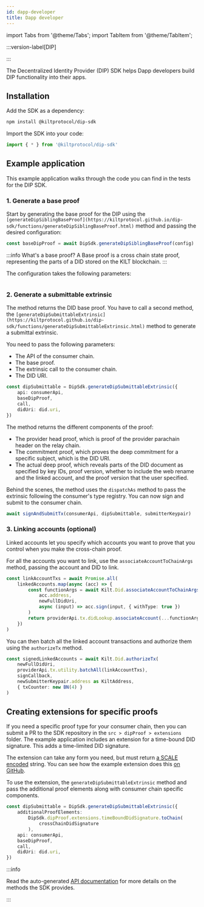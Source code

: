 ```yaml
---
id: dapp-developer
title: Dapp developer
---
```


import Tabs from '@theme/Tabs';
import TabItem from '@theme/TabItem';

:::version-label[DIP]

:::

The Decentralized Identity Provider (DIP) SDK helps Dapp developers build DIP functionality into their apps.

## Installation

Add the SDK as a dependency:

```bash npm2yarn
npm install @kiltprotocol/dip-sdk
```

Import the SDK into your code:

```typescript
import { * } from '@kiltprotocol/dip-sdk'
```

## Example application

This example application walks through the code you can find in the tests for the DIP SDK.

### 1. Generate a base proof

Start by generating the base proof for the DIP using the `[generateDipSiblingBaseProof](https://kiltprotocol.github.io/dip-sdk/functions/generateDipSiblingBaseProof.html)` method and passing the desired configuration:

```typescript
const baseDipProof = await DipSdk.generateDipSiblingBaseProof(config)
```

:::info What's a base proof?
A Base proof is a cross chain state proof, representing the parts of a DID stored on the KILT blockchain.
:::

The configuration takes the following parameters:

```typescript

```

### 2. Generate a submittable extrinsic

The method returns the DID base proof. You have to call a second method, the `[generateDipSubmittableExtrinsic](https://kiltprotocol.github.io/dip-sdk/functions/generateDipSubmittableExtrinsic.html)` method to generate a submittal extrinsic.

You need to pass the following parameters:

-   The API of the consumer chain.
-   The base proof.
-   The extrinsic call to the consumer chain.
-   The DID URI.

```typescript
const dipSubmittable = DipSdk.generateDipSubmittableExtrinsic({
    api: consumerApi,
    baseDipProof,
    call,
    didUri: did.uri,
})
```

The method returns the different components of the proof:

-   The provider head proof, which is proof of the provider parachain header on the relay chain.
-   The commitment proof, which proves the deep commitment for a specific subject, which is the DID URI.
-   The actual deep proof, which reveals parts of the DID document as specified by key IDs, proof version, whether to include the web rename and the linked account, and the proof version that the user specified.

Behind the scenes, the method uses the `dispatchAs` method to pass the extrinsic following the consumer's type registry.
You can now sign and submit to the consumer chain.

```typescript
await signAndSubmitTx(consumerApi, dipSubmittable, submitterKeypair)
```

### 3. Linking accounts (optional)

Linked accounts let you specify which accounts you want to prove that you control when you make the cross-chain proof.

For all the accounts you want to link, use the `associateAccountToChainArgs` method, passing the account and DID to link.

```typescript
const linkAccountTxs = await Promise.all(
    linkedAccounts.map(async (acc) => {
        const functionArgs = await Kilt.Did.associateAccountToChainArgs(
            acc.address,
            newFullDidUri,
            async (input) => acc.sign(input, { withType: true })
        )
        return providerApi.tx.didLookup.associateAccount(...functionArgs)
    })
)
```

You can then batch all the linked account transactions and authorize them using the `authorizeTx` method.

```typescript
const signedLinkedAccounts = await Kilt.Did.authorizeTx(
    newFullDidUri,
    providerApi.tx.utility.batchAll(linkAccountTxs),
    signCallback,
    newSubmitterKeypair.address as KiltAddress,
    { txCounter: new BN(4) }
)
```

## Creating extensions for specific proofs

If you need a specific proof type for your consumer chain, then you can submit a PR to the SDK repository in the `src > dipProof > extensions` folder.
The example application includes an extension for a time-bound DID signature. This adds a time-limited DID signature.

The extension can take any form you need, but must return [a SCALE encoded](https://docs.substrate.io/reference/scale-codec/) string. You can see how the example extension does this [on GitHub](https://github.com/KILTprotocol/dip-sdk/blob/9ad141b3757e076744ab8b2d29bcf10bbeaddd9f/src/dipProof/extensions/timeBoundDidSignature.ts#L113).

To use the extension, the `generateDipSubmittableExtrinsic` method and pass the additional proof elements along with consumer chain specific components.

```typescript
const dipSubmittable = DipSdk.generateDipSubmittableExtrinsic({
    additionalProofElements:
        DipSdk.dipProof.extensions.timeBoundDidSignature.toChain(
            crossChainDidSignature
        ),
    api: consumerApi,
    baseDipProof,
    call,
    didUri: did.uri,
})
```

:::info

Read the auto-generated [API documentation](https://kiltprotocol.github.io/dip-sdk) for more details on the methods the SDK provides.

:::
